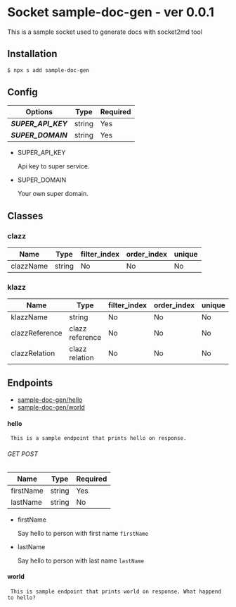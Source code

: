 # Socket sample-doc-gen - ver 0.0.1

This is a sample socket used to
generate docs with socket2md tool

## Installation
```sh
$ npx s add sample-doc-gen
```


## Config
|Options | Type | Required|
|--------|------|---------|
|_**SUPER_API_KEY**_|string| Yes |
|_**SUPER_DOMAIN**_|string| Yes |

* SUPER_API_KEY

    Api key to super service.

* SUPER_DOMAIN

    Your own super domain.



## Classes

### clazz

|Name | Type | filter_index | order_index | unique |
|-----|------|--------------|-------------|--------|
|clazzName|string| No | No | No |
### klazz

|Name | Type | filter_index | order_index | unique |
|-----|------|--------------|-------------|--------|
|klazzName|string| No | No | No |
|clazzReference|clazz reference| No | No | No |
|clazzRelation|clazz relation| No | No | No |


## Endpoints

* [sample-doc-gen/hello](hello)
* [sample-doc-gen/world](world)

#### hello

     This is a sample endpoint that prints hello on response.

     

###### GET POST
| Name | Type | Required |
|------|------|--------|
| firstName | string | Yes |
| lastName | string | No |

* firstName

    Say hello to person with first name `firstName`

* lastName

    Say hello to person with last name `lastName`



#### world

     This is sample endpoint that prints world on response. What happend to hello?

     




